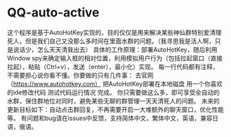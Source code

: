 # QQ-auto-active
这个程序是基于AutoHotKey实现的，目的仅仅是用来解决某些神仙群特别爱清理死人，但是我们自己又没那么多时间在里面水群的问题。（我寻思我是活人啊，只是说话少，怎么天天清我出去）
具体的工作原理：部署AutoHotKey，随后利用Window spy来确定输入框的相对位置，利用模拟用户行为（包括拉起窗口（直接拉起），粘贴（Ctrl+v），发送（enter），最小化）实现。
每一行代码都有注释，不需要担心说你看不懂。你要做的只有几件事：
去官网（https://www.autohotkey.com）
把AutoHotKey部署在本地磁盘
用一个你喜欢的ide修改代码
测试代码运行情况
完成。
你只需要做这么多，即可享受全自动的水群，保住群地位对同时，避免某些无聊的群管理一天天清死人的问题。
未来的更新目标如下：自动点击群回复，不再需要开启一大堆额外的聊天窗口，优化性能等。
有问题和bug请在issues中反馈，支持简体中文，繁体中文，英语，兼容日语，俄语。
